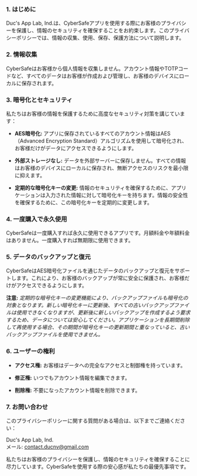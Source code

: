 ### **1. はじめに**

Duc's App Lab, Ind.は、CyberSafeアプリを使用する際にお客様のプライバシーを保護し、情報のセキュリティを確保することをお約束します。このプライバシーポリシーでは、情報の収集、使用、保存、保護方法について説明します。

### **2. 情報収集**

CyberSafeはお客様から個人情報を収集しません。アカウント情報やTOTPコードなど、すべてのデータはお客様が作成および管理し、お客様のデバイスにローカルに保存されます。

### **3. 暗号化とセキュリティ**

私たちはお客様の情報を保護するために高度なセキュリティ対策を講じています：

- **AES暗号化:** アプリに保存されているすべてのアカウント情報はAES（Advanced Encryption Standard）アルゴリズムを使用して暗号化され、お客様だけがデータにアクセスできるようにします。

- **外部ストレージなし:** データを外部サーバーに保存しません。すべての情報はお客様のデバイスにローカルに保存され、無断アクセスのリスクを最小限に抑えます。

- **定期的な暗号化キーの変更:** 情報のセキュリティを確保するために、アプリケーションは入力された情報に対して暗号化キーを持ちます。情報の安全性を確保するために、この暗号化キーを定期的に変更します。


### **4. 一度購入で永久使用**

CyberSafeは一度購入すれば永久に使用できるアプリです。月額料金や年額料金はありません。一度購入すれば無期限に使用できます。

### **5. データのバックアップと復元**

CyberSafeはAES暗号化ファイルを通じたデータのバックアップと復元をサポートします。これにより、お客様のバックアップが常に安全に保護され、お客様だけがアクセスできるようにします。

 **注意:** _定期的な暗号化キーの変更機能により、バックアップファイルも暗号化の対象となります。新しい暗号化キーに更新後、すべての古いバックアップファイルは使用できなくなりますが、更新後に新しいバックアップを作成するよう要求するため、データについては安心してください。アプリケーションを長期間削除して再使用する場合、その期間が暗号化キーの更新期間と重なっていると、古いバックアップファイルを使用できません。_

### **6. ユーザーの権利**

- **アクセス権:** お客様はデータへの完全なアクセスと制御権を持っています。

- **修正権:** いつでもアカウント情報を編集できます。

- **削除権:** 不要になったアカウント情報を削除できます。

### **7. お問い合わせ**

このプライバシーポリシーに関する質問がある場合は、以下までご連絡ください：

Duc's App Lab, Ind.\
メール: <contact.ducnv@gmail.com>

私たちはお客様のプライバシーを保護し、情報のセキュリティを確保することに尽力しています。CyberSafeを使用する際の安心感が私たちの最優先事項です。
